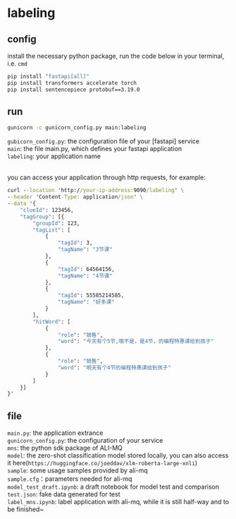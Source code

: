 # labeling

## config
install the necessary python package, run the code below in your terminal, i.e. `cmd`

```cmd
pip install "fastapi[all]" 
pip install transformers accelerate torch
pip install sentencepiece protobuf==3.19.0
```

## run

```cmd
gunicorn -c gunicorn_config.py main:labeling

```

`gubicorn_config.py`: the configuration file of your [fastapi] service\
`main`: the file main.py, which defines your fastapi application\
`labeling`: your application name

\
you can access your application through http requests, for example:
```cmd
curl --location 'http://your-ip-address:9090/labeling' \
--header 'Content-Type: application/json' \
--data '{
    "clueId": 123456,
    "tagGroup": [{
        "groupId": 123,
        "tagList": [
            {
                "tagId": 3,
                "tagName": "3节课"
            },
            {
                "tagId": 64564156,
                "tagName": "4节课"
            },
            {
                "tagId": 55585214585,
                "tagName": "好多课"
            }
        ],
        "hitWord": [
            {
                "role": "销售",
                "word": "今天有个5节,哦不是，是4节，的编程特惠课给到孩子"
            },
            {
                "role": "销售",
                "word": "明天有个4节的编程特惠课给到孩子"
            }
        ]
    }]
}'
```

## file

`main.py`: the application extrance\
`gunicorn_config.py`: the configuration of your service\
`mns`: the python sdk package of ALI-MQ\
`model`: the zero-shot classification model stored locally, you can also access it here(`https://huggingface.co/joeddav/xlm-roberta-large-xnli`)\
`sample`: some usage samples provided by ali-mq\
`sample.cfg`：parameters needed for ali-mq\
`model_test_draft.ipynb`: a draft notebook for model test and comparison\
`test.json`: fake data generated for test\
`label_mns.ipynb`: label application with ali-mq, while it is still half-way and to be finished~